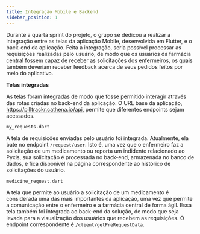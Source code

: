 ```yaml
---
title: Integração Mobile e Backend
sidebar_position: 1
---
```


Durante a quarta sprint do projeto, o grupo se dedicou a realizar a integração entre as telas da aplicação Mobile, desenvolvida em Flutter, e o back-end da aplicação. Feita a integração, seria possível processar as requisições realizadas pelo usuário, de modo que os usuários da farmácia central fossem capaz de receber as solicitações dos enfermeiros, os quais também deveriam receber feedback acerca de seus pedidos feitos por meio do aplicativo.

**Telas integradas**

As telas foram integradas de modo que fosse permitido interagir através das rotas criadas no back-end da aplicação. O URL base da aplicação, https://pilltrackr.cathena.io/api, permite que diferentes endpoints sejam acessados.

<code>my_requests.dart</code> 

A tela de requisições enviadas pelo usuário foi integrada. Atualmente, ela bate no endpoint <code>/request/user</code>. Isto é, uma vez que o enfermeiro faz a solicitação de um medicamento ou reporta um indidente relacionado ao Pyxis, sua solicitação é processada no back-end, armazenada no banco de dados, e fica disponível na página correspondente ao histórico de solicitações do usuário.

<code>medicine_request.dart</code>

A tela que permite ao usuário a solicitação de um medicamento é considerada uma das mais importantes da aplicação, uma vez que permite a comunicação entre o enfermeiro e a farmácia central de forma ágil. Essa tela também foi integrada ao back-end da solução, de modo que seja levada para a visualização dos usuários que recebem as requisições. O endpoint correspondente é <code>/client/getPreRequestData</code>.
